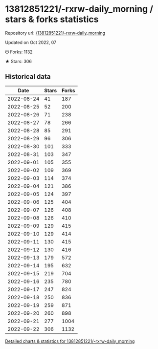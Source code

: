 # 13812851221/-rxrw-daily_morning / stars & forks statistics

Repository url: [/13812851221/-rxrw-daily_morning](https://github.com/13812851221/-rxrw-daily_morning)

Updated on Oct 2022, 07

☋ Forks: 1132

★ Stars: 306

## Historical data
| Date | Stars | Forks |
|------|-------|-------|
| 2022-08-24 | 41 | 187 | 
| 2022-08-25 | 52 | 200 | 
| 2022-08-26 | 71 | 238 | 
| 2022-08-27 | 78 | 266 | 
| 2022-08-28 | 85 | 291 | 
| 2022-08-29 | 96 | 306 | 
| 2022-08-30 | 101 | 333 | 
| 2022-08-31 | 103 | 347 | 
| 2022-09-01 | 105 | 355 | 
| 2022-09-02 | 109 | 369 | 
| 2022-09-03 | 114 | 374 | 
| 2022-09-04 | 121 | 386 | 
| 2022-09-05 | 124 | 397 | 
| 2022-09-06 | 125 | 404 | 
| 2022-09-07 | 126 | 408 | 
| 2022-09-08 | 126 | 410 | 
| 2022-09-09 | 129 | 415 | 
| 2022-09-10 | 129 | 414 | 
| 2022-09-11 | 130 | 415 | 
| 2022-09-12 | 130 | 416 | 
| 2022-09-13 | 179 | 572 | 
| 2022-09-14 | 195 | 632 | 
| 2022-09-15 | 219 | 704 | 
| 2022-09-16 | 235 | 780 | 
| 2022-09-17 | 247 | 824 | 
| 2022-09-18 | 250 | 836 | 
| 2022-09-19 | 259 | 871 | 
| 2022-09-20 | 260 | 898 | 
| 2022-09-21 | 277 | 1004 | 
| 2022-09-22 | 306 | 1132 | 


[Detailed charts & statistics for 13812851221/-rxrw-daily_morning](https://reviewgithub.com/rep/13812851221/-rxrw-daily_morning)
